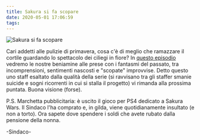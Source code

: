 ```yaml
---
title: Sakura si fa scopare
date: 2020-05-01 17:06:59
tags:
---
```

![Sakura si fa scopare](/img/ShinSakuraTaisen4.png)

Cari addetti alle pulizie di primavera, cosa c'è di meglio che ramazzare il cortile guardando lo spettacolo dei ciliegi in fiore?  In [questo episodio](https://nyaa.si/view/1243250) vedremo le nostre beniamine alle prese con i fantasmi del passato, tra incomprensioni, sentimenti nascosti e "scopate" improvvise.
Detto questo uno staff esaltato dalla qualità della serie (si ravvisano tra gli staffer smanie suicide e sogni ricorrenti in cui si stalla il progetto) vi rimanda alla prossima puntata.
Buona visione (forse).

P.S. Marchetta pubblicitaria: è uscito il gioco per PS4 dedicato a Sakura Wars. Il Sindaco l'ha comprato e, in gilda, viene quotidianamente insultato (e non a torto). Ora sapete dove spendere i soldi che avete rubato dalla pensione della nonna.

-Sindaco-
